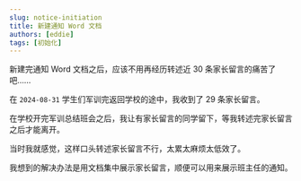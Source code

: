 ```yaml
---
slug: notice-initiation
title: 新建通知 Word 文档
authors: [eddie]
tags: [初始化]
---
```


新建完通知 Word 文档之后，应该不用再经历转述近 30 条家长留言的痛苦了吧……

<!-- truncate -->

在 `2024-08-31` 学生们军训完返回学校的途中，我收到了 29 条家长留言。

在学校开完军训总结班会之后，我让有家长留言的同学留下，等我转述完家长留言之后才能离开。

当时我就感觉，这样口头转述家长留言不行，太累太麻烦太低效了。

我想到的解决办法是用文档集中展示家长留言，顺便可以用来展示班主任的通知。
